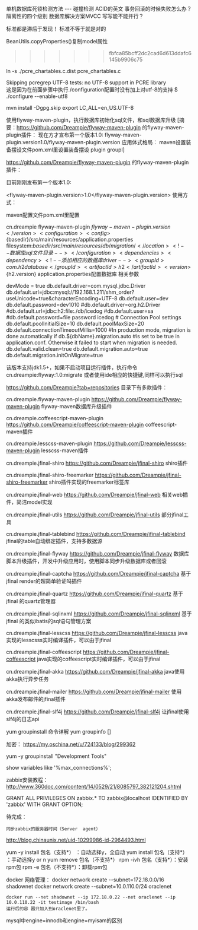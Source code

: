 

单机数据库死锁检测方法 --- 碰撞检测
ACID的英文
事务回滚的时候失败怎么办？
隔离性的四个级别
数据库解决方案MVCC
写写能不能并行？

标准都是滞后于发现！  标准不等于就是对的

BeanUtils.copyProperties()复制model属性
>>>>>>> fbfca85bcff2dc2cad6d613ddafc6145b9906c75




ln -s ./pcre_chartables.c.dist pcre_chartables.c


Skipping pcregrep UTF-8 tests: no UTF-8 support in PCRE library  
 这是因为在前面步骤中执行./configuration配置时没有加上对utf-8的支持
$ ./configure --enable-utf8


mvn install -Dgpg.skip
export LC_ALL=en_US.UTF-8

使用flyway-maven-plugin，执行数据库初始化sql文件，和sql数据库升级
[摘要：https://github.com/Dreampie/flyway-maven-plugin 的flyway-maven-plugin插件： 现在方才宣布第一个版本1.0: flyway-maven-plugin.version1.0/flyway-maven-plugin.version 应用体式格局： maven设置装备摆设文件pom.xml里设置装备摆设 plugin groupI] 

https://github.com/Dreampie/flyway-maven-plugin  的flyway-maven-plugin插件：

目前刚刚发布第一个版本1.0:

<flyway-maven-plugin.version>1.0</flyway-maven-plugin.version>
使用方式：

maven配置文件pom.xml里配置

<plugin>         <groupId>cn.dreampie</groupId>         <artifactId>flyway-maven-plugin</artifactId>         <version>${flyway-maven-plugin.version}</version>         <configuration>           <config>${basedir}/src/main/resources/application.properties</config><!--数据库配置文件-->           <location>filesystem:${basedir}/src/main/resources/db/migration/</location><!--数据库sql文件目录-->         </configuration>         <dependencies>           <dependency><!--添加相应的数据库driver-->             <groupId>com.h2database</groupId>             <artifactId>h2</artifactId>             <version>${h2.version}</version>           </dependency>         </dependencies>       </plugin>
application.properties配置数据库 相关参数

devMode = true  db.default.driver=com.mysql.jdbc.Driver db.default.url=jdbc:mysql://192.168.1.211/shm_order?useUnicode=true&characterEncoding=UTF-8 db.default.user=dev db.default.password=dev1010  #db.default.driver=org.h2.Driver #db.default.url=jdbc:h2:file:./db/icedog #db.default.user=sa #db.default.password=file password icedog # Connection Pool settings db.default.poolInitialSize=10 db.default.poolMaxSize=20 db.default.connectionTimeoutMillis=1000 #In production mode, migration is done automatically if db.${dbName}.migration.auto #is set to be true in application.conf. Otherwise it failed to start when migration is needed. db.default.valid.clean=true db.default.migration.auto=true db.default.migration.initOnMigrate=true


该版本支持jdk1.5+，如果不启动项目运行插件，执行命令 cn.dreampie:flyway:1.0:migrate  或者使用ide相应的快捷键,同样可以执行sql





https://github.com/Dreampie?tab=repositories 目录下有多款插件：

cn.dreampie.flyway-maven-plugin     https://github.com/Dreampie/flyway-maven-plugin    flyway-maven数据库升级插件

cn.dreampie.coffeescript-maven-plugin     https://github.com/Dreampie/coffeescript-maven-plugin    coffeescript-maven插件

cn.dreampie.lesscss-maven-plugin     https://github.com/Dreampie/lesscss-maven-plugin    lesscss-maven插件

cn.dreampie.jfinal-shiro     https://github.com/Dreampie/jfinal-shiro    shiro插件

cn.dreampie.jfinal-shiro-freemarker   https://github.com/Dreampie/jfinal-shiro-freemarker    shiro插件实现的freemarker标签库

cn.dreampie.jfinal-web     https://github.com/Dreampie/jfinal-web   相关web插件，简洁model实现

cn.dreampie.jfinal-utils        https://github.com/Dreampie/jfinal-utils   部分jfinal工具

cn.dreampie.jfinal-tablebind        https://github.com/Dreampie/jfinal-tablebind   jfinal的table自动绑定插件，支持多数据源

cn.dreampie.jfinal-flyway      https://github.com/Dreampie/jfinal-flyway   数据库脚本升级插件，开发中升级应用时，使用脚本同步升级数据库或者回滚

cn.dreampie.jfinal-captcha      https://github.com/Dreampie/jfinal-captcha   基于jfinal render的超简单验证吗插件

cn.dreampie.jfinal-quartz       https://github.com/Dreampie/jfinal-quartz   基于jfinal 的quartz管理器

cn.dreampie.jfinal-sqlinxml      https://github.com/Dreampie/jfinal-sqlinxml   基于jfinal 的类似ibatis的sql语句管理方案

cn.dreampie.jfinal-lesscss       https://github.com/Dreampie/jfinal-lesscss   java实现的lesscsss实时编译插件，可以由于jfinal

cn.dreampie.jfinal-coffeescript     https://github.com/Dreampie/jfinal-coffeescript   java实现的coffeescript实时编译插件，可以由于jfinal 

cn.dreampie.jfinal-akka    https://github.com/Dreampie/jfinal-akka   java使用akka执行异步任务

cn.dreampie.jfinal-mailer       https://github.com/Dreampie/jfinal-mailer   使用akka发布邮件的jfinal插件

cn.dreampie.jfinal-slf4j     https://github.com/Dreampie/jfinal-slf4j   让jfinal使用slf4j的日志api




yum groupinstall 命令详解
yum groupinfo []

加密：
https://my.oschina.net/u/724133/blog/299362

yum  -y groupinstall  "Development Tools"


show variables like '%max_connections%';


zabbix安装教程：http://www.360doc.com/content/14/0529/21/8085797_382121204.shtml



GRANT ALL PRIVILEGES ON zabbix.* TO zabbix@localhost IDENTIFIED BY 'zabbix' WITH GRANT OPTION;



待完成：

	同步zabbix的服务器时间（Server  agent）






 http://blog.chinaunix.net/uid-10299986-id-2964493.html

yum -y install 包名（支持*） ：自动选择y，全自动
yum install 包名（支持*） ：手动选择y or n
yum remove 包名（不支持*）
rpm -ivh 包名（支持*）：安装rpm包
rpm -e 包名（不支持*）：卸载rpm包



docker 网络管理：
	docker network create --subnet=172.18.0.0/16 shadownet
	docker network create --subnet=10.0.110.0/24 oraclenet

	docker run --net shadownet --ip 172.18.0.22 --net oraclenet --ip 10.0.110.22 -it testimage /bin/bash
	运行后的容 器只加入到oraclenet里了。	 


mysql中engine=innodb和engine=myisam的区别
